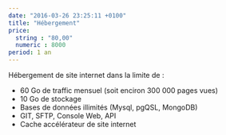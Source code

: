 ```yaml
---
date: "2016-03-26 23:25:11 +0100"
title: "Hébergement"
price:
  string : "80,00"
  numeric : 8000
period: 1 an
---
```

Hébergement de site internet dans la limite de :

* 60 Go de traffic mensuel (soit enciron 300 000 pages vues)
* 10 Go de stockage
* Bases de données illimités (Mysql, pgQSL, MongoDB)
* GIT, SFTP, Console Web, API
* Cache accélérateur de site internet
